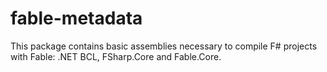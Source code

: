 # fable-metadata

This package contains basic assemblies necessary to compile F# projects with Fable: .NET BCL, FSharp.Core and Fable.Core.